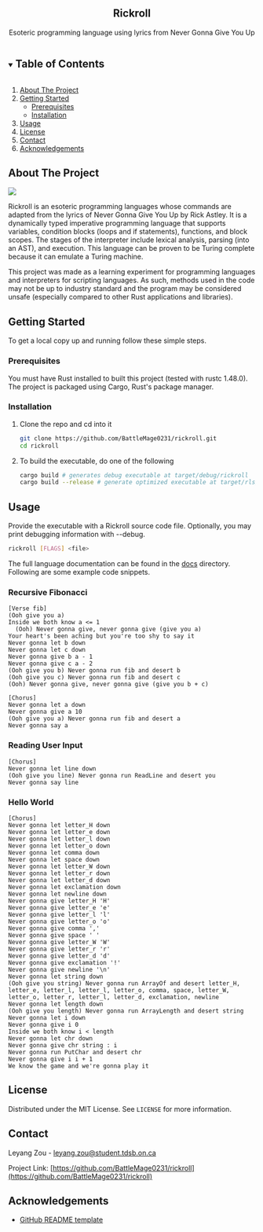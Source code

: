 <!-- PROJECT LOGO -->
<br />
<p align="center">
  <h2 align="center">Rickroll</h3>

  <p align="center">
    Esoteric programming language using lyrics from Never Gonna Give You Up
    <br />
</p>



<!-- TABLE OF CONTENTS -->
<details open="open">
  <summary><h2 style="display: inline-block">Table of Contents</h2></summary>
  <ol>
    <li>
      <a href="#about-the-project">About The Project</a>
    </li>
    <li>
      <a href="#getting-started">Getting Started</a>
      <ul>
        <li><a href="#prerequisites">Prerequisites</a></li>
        <li><a href="#installation">Installation</a></li>
      </ul>
    </li>
    <li><a href="#usage">Usage</a></li>
    <li><a href="#license">License</a></li>
    <li><a href="#contact">Contact</a></li>
    <li><a href="#acknowledgements">Acknowledgements</a></li>
  </ol>
</details>



<!-- ABOUT THE PROJECT -->
## About The Project

![](https://www.aberdeen.com/wp-content/uploads/2014/07/rickrolled.jpg)

Rickroll is an esoteric programming languages whose commands are adapted from the lyrics of Never Gonna Give You Up by Rick Astley. It is a dynamically typed imperative programming language that supports variables, condition blocks (loops and if statements), functions, and block scopes. The stages of the interpreter include lexical analysis, parsing (into an AST), and execution. This language can be proven to be Turing complete because it can emulate a Turing machine.


This project was made as a learning experiment for programming languages and interpreters for scripting languages. As such, methods used in the code may not be up to industry standard and the program may be considered unsafe (especially compared to other Rust applications and libraries).

<!-- GETTING STARTED -->
## Getting Started

To get a local copy up and running follow these simple steps.

### Prerequisites

You must have Rust installed to built this project (tested with rustc 1.48.0). The project is packaged using Cargo, Rust's package manager. 

### Installation

1. Clone the repo and cd into it
   ```sh
   git clone https://github.com/BattleMage0231/rickroll.git
   cd rickroll
   ```
2. To build the executable, do one of the following
   ```sh
   cargo build # generates debug executable at target/debug/rickroll
   cargo build --release # generate optimized executable at target/rls/rickroll
   ```

<!-- USAGE EXAMPLES -->
## Usage

Provide the executable with a Rickroll source code file. Optionally, you may print debugging information with --debug.

```sh
rickroll [FLAGS] <file>
```

The full language documentation can be found in the [docs](./docs) directory. Following are some example code snippets.

### Recursive Fibonacci

```
[Verse fib]
(Ooh give you a)
Inside we both know a <= 1
  (Ooh) Never gonna give, never gonna give (give you a)
Your heart's been aching but you're too shy to say it
Never gonna let b down
Never gonna let c down
Never gonna give b a - 1
Never gonna give c a - 2
(Ooh give you b) Never gonna run fib and desert b
(Ooh give you c) Never gonna run fib and desert c
(Ooh) Never gonna give, never gonna give (give you b + c)

[Chorus]
Never gonna let a down
Never gonna give a 10
(Ooh give you a) Never gonna run fib and desert a
Never gonna say a
```

### Reading User Input

```
[Chorus]
Never gonna let line down
(Ooh give you line) Never gonna run ReadLine and desert you
Never gonna say line
```

### Hello World

```
[Chorus]
Never gonna let letter_H down
Never gonna let letter_e down
Never gonna let letter_l down
Never gonna let letter_o down
Never gonna let comma down
Never gonna let space down
Never gonna let letter_W down
Never gonna let letter_r down
Never gonna let letter_d down
Never gonna let exclamation down
Never gonna let newline down
Never gonna give letter_H 'H'
Never gonna give letter_e 'e'
Never gonna give letter_l 'l'
Never gonna give letter_o 'o'
Never gonna give comma ','
Never gonna give space ' '
Never gonna give letter_W 'W'
Never gonna give letter_r 'r'
Never gonna give letter_d 'd'
Never gonna give exclamation '!'
Never gonna give newline '\n'
Never gonna let string down
(Ooh give you string) Never gonna run ArrayOf and desert letter_H, letter_e, letter_l, letter_l, letter_o, comma, space, letter_W, letter_o, letter_r, letter_l, letter_d, exclamation, newline
Never gonna let length down
(Ooh give you length) Never gonna run ArrayLength and desert string
Never gonna let i down
Never gonna give i 0
Inside we both know i < length
Never gonna let chr down
Never gonna give chr string : i
Never gonna run PutChar and desert chr
Never gonna give i i + 1
We know the game and we're gonna play it
```

<!-- LICENSE -->
## License

Distributed under the MIT License. See `LICENSE` for more information.



<!-- CONTACT -->
## Contact

Leyang Zou - leyang.zou@student.tdsb.on.ca

Project Link: [https://github.com/BattleMage0231/rickroll](https://github.com/BattleMage0231/rickroll)



<!-- ACKNOWLEDGEMENTS -->
## Acknowledgements

* [GitHub README template](https://github.com/othneildrew/Best-README-Template)
